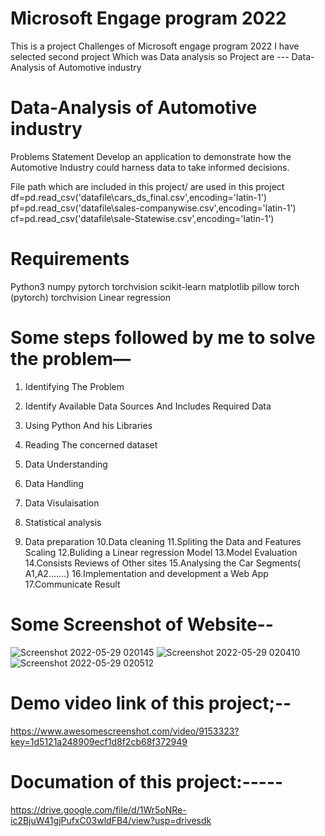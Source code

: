 # Microsoft Engage program 2022

 This is a project Challenges of Microsoft engage program 2022 I have selected second project Which was Data analysis so 
Project are ---
 Data-Analysis of Automotive industry 

# Data-Analysis of Automotive industry 
Problems Statement
Develop an application to demonstrate how the Automotive Industry could harness 
data to take informed decisions.

 File path which are included in this project/ are used in this project 
    df=pd.read_csv('datafile\cars_ds_final.csv',encoding='latin-1')
   pf=pd.read_csv('datafile\sales-companywise.csv',encoding='latin-1')
   cf=pd.read_csv('datafile\sale-Statewise.csv',encoding='latin-1')
   

# Requirements
Python3
numpy
pytorch
torchvision
scikit-learn
matplotlib
pillow
torch (pytorch)
torchvision
Linear regression


# Some steps followed by me to solve the problem—

1. Identifying The Problem

2. Identify Available Data Sources And Includes Required Data 
3. Using Python And his Libraries
4. Reading The concerned dataset
5. Data Understanding 
6. Data Handling 
7. Data Visulaisation
8. Statistical analysis
9. Data preparation
10.Data cleaning 
11.Spliting the Data and Features Scaling
12.Buliding a Linear regression Model
13.Model Evaluation 
14.Consists Reviews of Other sites
15.Analysing the Car Segments( A1,A2…….)
16.Implementation and development a Web App
17.Communicate Result

# Some Screenshot of Website--
![Screenshot 2022-05-29 020145](https://user-images.githubusercontent.com/89336758/170876102-ed9f63f6-c6ea-419f-9182-20b5f859243b.png)
![Screenshot 2022-05-29 020410](https://user-images.githubusercontent.com/89336758/170876161-d0e21cc0-2b3e-4962-a167-136ef767af7c.png)
![Screenshot 2022-05-29 020512](https://user-images.githubusercontent.com/89336758/170876166-f288bdd1-d287-46d6-bf73-8d0121748adb.png)



# Demo video link of this project;--

https://www.awesomescreenshot.com/video/9153323?key=1d5121a248909ecf1d8f2cb68f372949

# Documation of this project:-----
https://drive.google.com/file/d/1Wr5oNRe-ic2BjuW41gjPufxC03wldFB4/view?usp=drivesdk 

